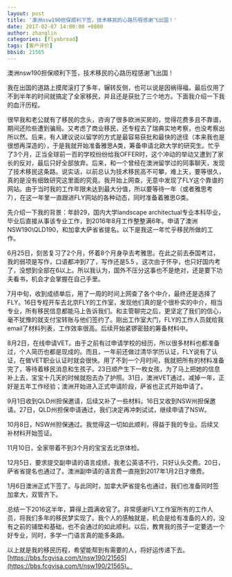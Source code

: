 ```yaml
---
layout: post
title: '澳洲nsw190担保顺利下签，技术移民的心路历程感谢飞出国！'
date: 2017-02-07 14:00:00 +0800
author: zhanglin 
categories: [flyabroad]
tags: [客户评价]
bbsid: 21565
---
```


澳洲nsw190担保顺利下签，技术移民的心路历程感谢飞出国！

我在出国的道路上摸爬滚打了多年，辗转反侧，也可以说是因祸得福，最后仅用了不到半年的时间就搞定了全家移民，并且还是获批了三个地方。下面我介绍一下我的血汗历程。

很早我和老公就有了移民的念头，咨询了很多欧洲买房的，觉得花费多且不靠谱，期间还险些遭到骗局。又考虑了商业移民，还专程去了瑞典实地考察，也没考察出所以然。后来，有人建议说以留学的方式是最容易获批和最快的途径（本来我也是很想再深造的），于是我就开始准备雅思A类，筹备申请北欧大学的研究生。忙乎了3个月，正当全球前一百的学校纷纷给我OFFER时，这个冲动的举动又遭到了家长的反对，最后只好全部放弃。后来，和一个曾经在澳洲留学过的同事聊天，发现了技术移民这条路。说实话，以前总认为技术移民高不可攀，难上天，要等很久，真的是没有细致研究这里面的究竟。我开始上网查，无意中发现了FLY这个靠谱的网站。由于当时我的工作年限未达到最大分值，所以要等待一年（或者雅思考7），在这一年里一直跟进FLY网站的各种动态，同时准备着雅思G类。

先介绍一下我的背景：年龄29，国内大学landscape architectual专业本科毕业，毕业后直接从事该专业工作，到2016年8月工作整整满6年。申请了澳洲NSW190\QLD190，和加拿大萨省省提名。以下是我这一年忙乎移民所做的工作。

6月25日，刻苦复习了2个月，怀着8个月身孕去考雅思。在此之前去泰国考过，我的弱项是写作，口语都冲到7了，写作还是5.5 。这次由于怀孕，也只好国内考了，没想到全部在6以上。所以我认为，国外不压分这事也不是绝对，还是要下功夫看书，机会才会掌握在自己手里。

7月中旬，收到成绩单后，用了一周的时间上网查了各个中介，最终还是选择了FLY。16日专程开车去北京FLY的工作室，发现他们真的是个很朴实的中介，相当专业，所有移民信息都能马上告诉我们。和主管聊完之后，更坚定了我们的信心，毫不犹豫的就支付宝转账与他们签约了。刚出工作室大门，FLY的工作人员就给我email了材料列表，工作效率很高。后续开始紧锣密鼓的筹备材料中。

8月2日，在线申请VET。由于之前有过申请学校的经历，所以很多材料也都准备过，个人简历也都是现成的。而且，一年前还做过清华学历认证，FLY说有了认证，在做VET职业认证时就会很快。用了不到一个月时间，我就把所有的材料准备完了，等待着移民消息和生孩子。23日顺产生下一枚女孩，为了马上把她的信息补上去，宝宝十几天的时候就抱去办了护照。31日，澳洲VET通过，减掉一年，正好是五年工作经验；澳洲开始进入正式申请阶段，萨省也正式开始申请了。

9月1日收到QLD州担保邀请，后续又补了一些材料。16日又收到NSW州担保邀请。27日，QLD州担保申请通过，我们决定再冲刺试试，继续申请了NSW。

10月8日，NSW州担保通过。我觉得这一切如此顺利，得益于我的专业。后续又补材料开始签证。

11月10日，全家带着不到3个月的宝宝去北京体检。

12月5日，要求提交副申请的语言成绩，我老公英语不行，只好认头交费。20日，萨省省提名也通过了。澳洲副申请的语言费一直拖到2017年1月2日才缴费。

1月6日澳洲正式下签了。与此同时，加拿大萨省提名也通过，我们也准备同时签加拿大，双管齐下。

总结一下2016这半年，算得上圆满收官了。非常感谢FLY工作室所有的工作人员，将我们多年的移民梦实现了。我个人的感触就是，机会是给有准备的人的，没有之前的铺垫和基础，也不会通过的如此顺利。以后，教育我的孩子一定要选一个好专业，同时，多学一门语言真的能多条路。

以上就是我的移民历程，希望能帮到有需要的人，将好运传递下去。 [https://bbs.fcgvisa.com/t/nsw190/21565](https://bbs.fcgvisa.com/t/nsw190/21565)。